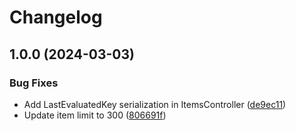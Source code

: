 # Changelog

## 1.0.0 (2024-03-03)


### Bug Fixes

* Add LastEvaluatedKey serialization in ItemsController ([de9ec11](https://github.com/koki-develop/dynamodb-ui/commit/de9ec11c35756edde75a8dc70e4eb78a47585b8f))
* Update item limit to 300 ([806691f](https://github.com/koki-develop/dynamodb-ui/commit/806691f4e74894fe57960226851ef92d4d45bdb9))
